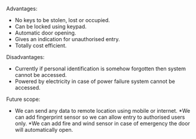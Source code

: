 Advantages:
* No keys to be stolen, lost or occupied.
* Can be locked using keypad.
* Automatic door opening.
* Gives an indication for unauthorised entry.
* Totally cost efficient.


Disadvantages:
* Currently if personal identification is somehow forgotten then
system cannot be accessed.
* Powered by electricity in case of power failure system cannot be
accessed.


Future scope:
* We can send any data to remote location using mobile or internet.
*We can add fingerprint sensor so we can allow entry to authorised users
only.
*We can add fire and wind sensor in case of emergency the door will
automatically open.
